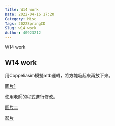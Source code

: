 ```yaml
---
Title: W14 work
Date: 2022-04-16 17:20
Category: Misc
Tags: 2022SpringCD
Slug: w14_work
Author: 40923212
---
```


W14 work


<!-- PELICAN_END_SUMMARY -->

W14 work
----

用Coppeliasim模擬mtb運轉，將方塊吸起來再放下來。

[圖片1]

使用老師的程式進行修改。

[圖片二]

[影片]

[圖片1]:https://40923212.github.io/cd2022/images/mtb001.jpg
[圖片二]:https://40923212.github.io/cd2022/images/mtb002.jpg
[影片]:https://40923212.github.io/cd2022/downloads/mtb0001.mp4